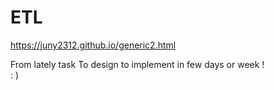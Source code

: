 # ETL

https://juny2312.github.io/generic2.html  

From lately task To design to implement in few days or week ! \
: ) 
